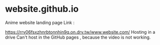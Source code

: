 # website.github.io

Anime website landing page
Link :

https://rrv06fsxzhnrbtonnhin9q.on.drv.tw/www.website.com/
Hosting in a drive
Can't host in the GitHub pages , because the video is not working.
